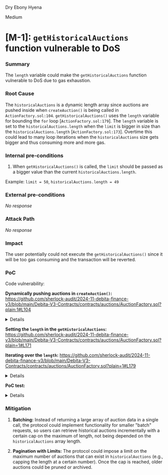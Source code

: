 Dry Ebony Hyena

Medium

# [M-1]: `getHistoricalAuctions` function vulnerable to DoS

### Summary

The `length` variable could make the `getHistoricalAuctions` function vulnerable to DoS due to gas exhaustion.

### Root Cause

The `historicalAuctions` is a dynamic length array since auctions are pushed inside when `createAuction()` is being called in `ActionFactory.sol:104`.
`getHistoricalAuctions()` uses the `length` variable for bounding the `for` loop [`ActionFactory.sol:179`]. The `length` variable is set to the `historicalAuctions.length` when the `limit` is bigger in size than the `historicalAuctions.length` [`ActionFactory.sol:173`]. 
Overtime this could lead to many loop iterations when the `historicalAuctions` size gets bigger and thus consuming more and more gas.

### Internal pre-conditions

1. When `getHistoricalAuctions()` is called, the `limit` should be passed as a bigger value than the current `historicalAuctions.length`.

Example:
`limit = 50`,
`historicalAuctions.length = 49`

### External pre-conditions

_No response_

### Attack Path

_No response_

### Impact

The user potentially could not execute the `getHistoricalAuctions()` since it will be too gas consuming and the transaction will be reverted.

### PoC

Code vulnerability:

**Dynamically pushing auctions in `createAuction()`:**
https://github.com/sherlock-audit/2024-11-debita-finance-v3/blob/main/Debita-V3-Contracts/contracts/auctions/AuctionFactory.sol?plain:1#L104

<details>

```javascript
    function createAuction(
        uint _veNFTID,
        address _veNFTAddress,
        address liquidationToken,
        uint _initAmount,
        uint _floorAmount,
        uint _duration
    ) public returns (address) {
        // check if aggregator is set
        require(aggregator != address(0), "Aggregator not set");

        // initAmount should be more than floorAmount
        require(_initAmount >= _floorAmount, "Invalid amount");
        DutchAuction_veNFT _createdAuction = new DutchAuction_veNFT(
            _veNFTID,
            _veNFTAddress,
            liquidationToken,
            msg.sender,
            _initAmount,
            _floorAmount,
            _duration,
            IAggregator(aggregator).isSenderALoan(msg.sender) // if the sender is a loan --> isLiquidation = true
        );

        // Transfer veNFT
        IERC721(_veNFTAddress).safeTransferFrom(
            msg.sender,
            address(_createdAuction),
            _veNFTID,
            ""
        );

        // LOGIC INDEX
        AuctionOrderIndex[address(_createdAuction)] = activeOrdersCount;
        allActiveAuctionOrders[activeOrdersCount] = address(_createdAuction);
        activeOrdersCount++;
        // @audit: The historicalAuctions array getting bigger overtime
@>      historicalAuctions.push(address(_createdAuction));
        isAuction[address(_createdAuction)] = true;

        // emit event
        emit createdAuction(address(_createdAuction), msg.sender);
        return address(_createdAuction);
    }

```
</details>

**Setting the `length` in the `getHistoricalAuctions`:**
https://github.com/sherlock-audit/2024-11-debita-finance-v3/blob/main/Debita-V3-Contracts/contracts/auctions/AuctionFactory.sol?plain=1#L171

**Iterating over the `length`:**
https://github.com/sherlock-audit/2024-11-debita-finance-v3/blob/main/Debita-V3-Contracts/contracts/auctions/AuctionFactory.sol?plain=1#L179

<details>

```javascript
    function getHistoricalAuctions(
        uint offset,
        uint limit
    ) public view returns (DutchAuction_veNFT.dutchAuction_INFO[] memory) {
        uint length = limit;
        // @audit: If the limit is bigger it will set the length to a potentially a very large number
@>      if (limit > historicalAuctions.length) {
            length = historicalAuctions.length;
        }
        DutchAuction_veNFT.dutchAuction_INFO[]
            memory result = new DutchAuction_veNFT.dutchAuction_INFO[](
                length - offset
            );
        // @audit: With the big length now it could be iterated over many times consuming much gas
@>       for (uint i = 0; (i + offset) < length; i++) {
            address order = historicalAuctions[offset + i];
            DutchAuction_veNFT.dutchAuction_INFO
                memory AuctionInfo = DutchAuction_veNFT(order).getAuctionData();
            result[i] = AuctionInfo;
        }
        return result;
    }
```

</details>

**PoC test:**

<details>

```javascript
// SPDX-License-Identifier: MIT
pragma solidity ^0.8.24;

import {Test} from "forge-std/Test.sol";
import {DoS, DutchAuction_veNFT} from "../src/DoS.sol";

contract AuditDoS is Test {
DoS public dosContract;
DutchAuction_veNFT public dutchActionContract;

    address[] public createdAuctions;

    function setUp() public {
        dosContract = new DoS();
        dutchActionContract = new DutchAuction_veNFT();
    }

    function testGetHistoricalAuctionsVulnerableToDenialOfService() public {
        uint numberAuctions = 10;
        uint offset = 0;
        uint limit = 20;

        this.createAuctionsInBatch(numberAuctions);
        uint gasStartFirst = gasleft();
        dosContract.getHistoricalAuctions(offset, limit);

        uint gasCostFirst = gasStartFirst - gasleft();
        this.createAuctionsInBatch(numberAuctions);
        uint gasStartSecond = gasleft();
        limit += numberAuctions;
        dosContract.getHistoricalAuctions(offset, limit);
        uint gasCostSecond = gasStartSecond - gasleft();

        this.createAuctionsInBatch(numberAuctions);
        uint gasStartThird = gasleft();
        limit += numberAuctions;
        dosContract.getHistoricalAuctions(offset, limit + numberAuctions);
        uint gasCostThird = gasStartThird - gasleft();

        assert(gasCostSecond > gasCostFirst);
        assert(gasCostThird > gasCostSecond);
    }

    function createAuctionsInBatch(uint numberAuctions) public {
        for (uint i = 0; i < numberAuctions; i++) {
            dosContract.createAuction(
                1, // _veNFTID (arbitrary)
                address(dutchActionContract),
                address(0x112), // liquidationToken (arbitrary)
                10, // _initAmount (arbitrary)
                1, // _floorAmount (arbitrary)
                3600 // _duration (arbitrary)
            );
        }
    }
}
```
</details>

### Mitigation

1. **Batching:** Instead of returning a large array of auction data in a single call, the protocol could implement functionality for smaller "batch" requests, so users can retrieve historical auctions incrementally with a certain cap on the maximum of length, not being depended on the `historicalAuctions` array length.

2. **Pagination with Limits:** The protocol could impose a limit on the maximum number of auctions that can exist in `historicalAuctions` (e.g., capping the length at a certain number). Once the cap is reached, older auctions could be pruned or archived.
